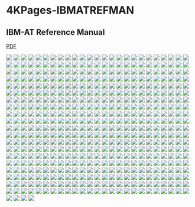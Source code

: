 # 4KPages-IBMATREFMAN
## IBM-AT Reference Manual

[PDF](https://1drv.ms/b/c/ff234b6fa870c030/ERNDXBhb6EBDhbaj_U0k8CoBusxSzH7-hWGKWOqQRf9jFw)

![](https://github.com/KilianKegel/4KPages-IBMATREFMAN/blob/main/images/IBMATREFMAN_000.jpg) 
![](https://github.com/KilianKegel/4KPages-IBMATREFMAN/blob/main/images/IBMATREFMAN_001.jpg) 
![](https://github.com/KilianKegel/4KPages-IBMATREFMAN/blob/main/images/IBMATREFMAN_002.jpg) 
![](https://github.com/KilianKegel/4KPages-IBMATREFMAN/blob/main/images/IBMATREFMAN_003.jpg) 
![](https://github.com/KilianKegel/4KPages-IBMATREFMAN/blob/main/images/IBMATREFMAN_004.jpg) 
![](https://github.com/KilianKegel/4KPages-IBMATREFMAN/blob/main/images/IBMATREFMAN_005.jpg) 
![](https://github.com/KilianKegel/4KPages-IBMATREFMAN/blob/main/images/IBMATREFMAN_006.jpg) 
![](https://github.com/KilianKegel/4KPages-IBMATREFMAN/blob/main/images/IBMATREFMAN_007.jpg) 
![](https://github.com/KilianKegel/4KPages-IBMATREFMAN/blob/main/images/IBMATREFMAN_008.jpg) 
![](https://github.com/KilianKegel/4KPages-IBMATREFMAN/blob/main/images/IBMATREFMAN_009.jpg) 
![](https://github.com/KilianKegel/4KPages-IBMATREFMAN/blob/main/images/IBMATREFMAN_010.jpg) 
![](https://github.com/KilianKegel/4KPages-IBMATREFMAN/blob/main/images/IBMATREFMAN_011.jpg) 
![](https://github.com/KilianKegel/4KPages-IBMATREFMAN/blob/main/images/IBMATREFMAN_012.jpg) 
![](https://github.com/KilianKegel/4KPages-IBMATREFMAN/blob/main/images/IBMATREFMAN_013.jpg) 
![](https://github.com/KilianKegel/4KPages-IBMATREFMAN/blob/main/images/IBMATREFMAN_014.jpg) 
![](https://github.com/KilianKegel/4KPages-IBMATREFMAN/blob/main/images/IBMATREFMAN_015.jpg) 
![](https://github.com/KilianKegel/4KPages-IBMATREFMAN/blob/main/images/IBMATREFMAN_016.jpg) 
![](https://github.com/KilianKegel/4KPages-IBMATREFMAN/blob/main/images/IBMATREFMAN_017.jpg) 
![](https://github.com/KilianKegel/4KPages-IBMATREFMAN/blob/main/images/IBMATREFMAN_018.jpg) 
![](https://github.com/KilianKegel/4KPages-IBMATREFMAN/blob/main/images/IBMATREFMAN_019.jpg) 
![](https://github.com/KilianKegel/4KPages-IBMATREFMAN/blob/main/images/IBMATREFMAN_020.jpg) 
![](https://github.com/KilianKegel/4KPages-IBMATREFMAN/blob/main/images/IBMATREFMAN_021.jpg) 
![](https://github.com/KilianKegel/4KPages-IBMATREFMAN/blob/main/images/IBMATREFMAN_022.jpg) 
![](https://github.com/KilianKegel/4KPages-IBMATREFMAN/blob/main/images/IBMATREFMAN_023.jpg) 
![](https://github.com/KilianKegel/4KPages-IBMATREFMAN/blob/main/images/IBMATREFMAN_024.jpg) 
![](https://github.com/KilianKegel/4KPages-IBMATREFMAN/blob/main/images/IBMATREFMAN_025.jpg) 
![](https://github.com/KilianKegel/4KPages-IBMATREFMAN/blob/main/images/IBMATREFMAN_026.jpg) 
![](https://github.com/KilianKegel/4KPages-IBMATREFMAN/blob/main/images/IBMATREFMAN_027.jpg) 
![](https://github.com/KilianKegel/4KPages-IBMATREFMAN/blob/main/images/IBMATREFMAN_028.jpg) 
![](https://github.com/KilianKegel/4KPages-IBMATREFMAN/blob/main/images/IBMATREFMAN_029.jpg) 
![](https://github.com/KilianKegel/4KPages-IBMATREFMAN/blob/main/images/IBMATREFMAN_030.jpg) 
![](https://github.com/KilianKegel/4KPages-IBMATREFMAN/blob/main/images/IBMATREFMAN_031.jpg) 
![](https://github.com/KilianKegel/4KPages-IBMATREFMAN/blob/main/images/IBMATREFMAN_032.jpg) 
![](https://github.com/KilianKegel/4KPages-IBMATREFMAN/blob/main/images/IBMATREFMAN_033.jpg) 
![](https://github.com/KilianKegel/4KPages-IBMATREFMAN/blob/main/images/IBMATREFMAN_034.jpg) 
![](https://github.com/KilianKegel/4KPages-IBMATREFMAN/blob/main/images/IBMATREFMAN_035.jpg) 
![](https://github.com/KilianKegel/4KPages-IBMATREFMAN/blob/main/images/IBMATREFMAN_036.jpg) 
![](https://github.com/KilianKegel/4KPages-IBMATREFMAN/blob/main/images/IBMATREFMAN_037.jpg) 
![](https://github.com/KilianKegel/4KPages-IBMATREFMAN/blob/main/images/IBMATREFMAN_038.jpg) 
![](https://github.com/KilianKegel/4KPages-IBMATREFMAN/blob/main/images/IBMATREFMAN_039.jpg) 
![](https://github.com/KilianKegel/4KPages-IBMATREFMAN/blob/main/images/IBMATREFMAN_040.jpg) 
![](https://github.com/KilianKegel/4KPages-IBMATREFMAN/blob/main/images/IBMATREFMAN_041.jpg) 
![](https://github.com/KilianKegel/4KPages-IBMATREFMAN/blob/main/images/IBMATREFMAN_042.jpg) 
![](https://github.com/KilianKegel/4KPages-IBMATREFMAN/blob/main/images/IBMATREFMAN_043.jpg) 
![](https://github.com/KilianKegel/4KPages-IBMATREFMAN/blob/main/images/IBMATREFMAN_044.jpg) 
![](https://github.com/KilianKegel/4KPages-IBMATREFMAN/blob/main/images/IBMATREFMAN_045.jpg) 
![](https://github.com/KilianKegel/4KPages-IBMATREFMAN/blob/main/images/IBMATREFMAN_046.jpg) 
![](https://github.com/KilianKegel/4KPages-IBMATREFMAN/blob/main/images/IBMATREFMAN_047.jpg) 
![](https://github.com/KilianKegel/4KPages-IBMATREFMAN/blob/main/images/IBMATREFMAN_048.jpg) 
![](https://github.com/KilianKegel/4KPages-IBMATREFMAN/blob/main/images/IBMATREFMAN_049.jpg) 
![](https://github.com/KilianKegel/4KPages-IBMATREFMAN/blob/main/images/IBMATREFMAN_050.jpg) 
![](https://github.com/KilianKegel/4KPages-IBMATREFMAN/blob/main/images/IBMATREFMAN_051.jpg) 
![](https://github.com/KilianKegel/4KPages-IBMATREFMAN/blob/main/images/IBMATREFMAN_052.jpg) 
![](https://github.com/KilianKegel/4KPages-IBMATREFMAN/blob/main/images/IBMATREFMAN_053.jpg) 
![](https://github.com/KilianKegel/4KPages-IBMATREFMAN/blob/main/images/IBMATREFMAN_054.jpg) 
![](https://github.com/KilianKegel/4KPages-IBMATREFMAN/blob/main/images/IBMATREFMAN_055.jpg) 
![](https://github.com/KilianKegel/4KPages-IBMATREFMAN/blob/main/images/IBMATREFMAN_056.jpg) 
![](https://github.com/KilianKegel/4KPages-IBMATREFMAN/blob/main/images/IBMATREFMAN_057.jpg) 
![](https://github.com/KilianKegel/4KPages-IBMATREFMAN/blob/main/images/IBMATREFMAN_058.jpg) 
![](https://github.com/KilianKegel/4KPages-IBMATREFMAN/blob/main/images/IBMATREFMAN_059.jpg) 
![](https://github.com/KilianKegel/4KPages-IBMATREFMAN/blob/main/images/IBMATREFMAN_060.jpg) 
![](https://github.com/KilianKegel/4KPages-IBMATREFMAN/blob/main/images/IBMATREFMAN_061.jpg) 
![](https://github.com/KilianKegel/4KPages-IBMATREFMAN/blob/main/images/IBMATREFMAN_062.jpg) 
![](https://github.com/KilianKegel/4KPages-IBMATREFMAN/blob/main/images/IBMATREFMAN_063.jpg) 
![](https://github.com/KilianKegel/4KPages-IBMATREFMAN/blob/main/images/IBMATREFMAN_064.jpg) 
![](https://github.com/KilianKegel/4KPages-IBMATREFMAN/blob/main/images/IBMATREFMAN_065.jpg) 
![](https://github.com/KilianKegel/4KPages-IBMATREFMAN/blob/main/images/IBMATREFMAN_066.jpg) 
![](https://github.com/KilianKegel/4KPages-IBMATREFMAN/blob/main/images/IBMATREFMAN_067.jpg) 
![](https://github.com/KilianKegel/4KPages-IBMATREFMAN/blob/main/images/IBMATREFMAN_068.jpg) 
![](https://github.com/KilianKegel/4KPages-IBMATREFMAN/blob/main/images/IBMATREFMAN_069.jpg) 
![](https://github.com/KilianKegel/4KPages-IBMATREFMAN/blob/main/images/IBMATREFMAN_070.jpg) 
![](https://github.com/KilianKegel/4KPages-IBMATREFMAN/blob/main/images/IBMATREFMAN_071.jpg) 
![](https://github.com/KilianKegel/4KPages-IBMATREFMAN/blob/main/images/IBMATREFMAN_072.jpg) 
![](https://github.com/KilianKegel/4KPages-IBMATREFMAN/blob/main/images/IBMATREFMAN_073.jpg) 
![](https://github.com/KilianKegel/4KPages-IBMATREFMAN/blob/main/images/IBMATREFMAN_074.jpg) 
![](https://github.com/KilianKegel/4KPages-IBMATREFMAN/blob/main/images/IBMATREFMAN_075.jpg) 
![](https://github.com/KilianKegel/4KPages-IBMATREFMAN/blob/main/images/IBMATREFMAN_076.jpg) 
![](https://github.com/KilianKegel/4KPages-IBMATREFMAN/blob/main/images/IBMATREFMAN_077.jpg) 
![](https://github.com/KilianKegel/4KPages-IBMATREFMAN/blob/main/images/IBMATREFMAN_078.jpg) 
![](https://github.com/KilianKegel/4KPages-IBMATREFMAN/blob/main/images/IBMATREFMAN_079.jpg) 
![](https://github.com/KilianKegel/4KPages-IBMATREFMAN/blob/main/images/IBMATREFMAN_080.jpg) 
![](https://github.com/KilianKegel/4KPages-IBMATREFMAN/blob/main/images/IBMATREFMAN_081.jpg) 
![](https://github.com/KilianKegel/4KPages-IBMATREFMAN/blob/main/images/IBMATREFMAN_082.jpg) 
![](https://github.com/KilianKegel/4KPages-IBMATREFMAN/blob/main/images/IBMATREFMAN_083.jpg) 
![](https://github.com/KilianKegel/4KPages-IBMATREFMAN/blob/main/images/IBMATREFMAN_084.jpg) 
![](https://github.com/KilianKegel/4KPages-IBMATREFMAN/blob/main/images/IBMATREFMAN_085.jpg) 
![](https://github.com/KilianKegel/4KPages-IBMATREFMAN/blob/main/images/IBMATREFMAN_086.jpg) 
![](https://github.com/KilianKegel/4KPages-IBMATREFMAN/blob/main/images/IBMATREFMAN_087.jpg) 
![](https://github.com/KilianKegel/4KPages-IBMATREFMAN/blob/main/images/IBMATREFMAN_088.jpg) 
![](https://github.com/KilianKegel/4KPages-IBMATREFMAN/blob/main/images/IBMATREFMAN_089.jpg) 
![](https://github.com/KilianKegel/4KPages-IBMATREFMAN/blob/main/images/IBMATREFMAN_090.jpg) 
![](https://github.com/KilianKegel/4KPages-IBMATREFMAN/blob/main/images/IBMATREFMAN_091.jpg) 
![](https://github.com/KilianKegel/4KPages-IBMATREFMAN/blob/main/images/IBMATREFMAN_092.jpg) 
![](https://github.com/KilianKegel/4KPages-IBMATREFMAN/blob/main/images/IBMATREFMAN_093.jpg) 
![](https://github.com/KilianKegel/4KPages-IBMATREFMAN/blob/main/images/IBMATREFMAN_094.jpg) 
![](https://github.com/KilianKegel/4KPages-IBMATREFMAN/blob/main/images/IBMATREFMAN_095.jpg) 
![](https://github.com/KilianKegel/4KPages-IBMATREFMAN/blob/main/images/IBMATREFMAN_096.jpg) 
![](https://github.com/KilianKegel/4KPages-IBMATREFMAN/blob/main/images/IBMATREFMAN_097.jpg) 
![](https://github.com/KilianKegel/4KPages-IBMATREFMAN/blob/main/images/IBMATREFMAN_098.jpg) 
![](https://github.com/KilianKegel/4KPages-IBMATREFMAN/blob/main/images/IBMATREFMAN_099.jpg) 
![](https://github.com/KilianKegel/4KPages-IBMATREFMAN/blob/main/images/IBMATREFMAN_100.jpg) 
![](https://github.com/KilianKegel/4KPages-IBMATREFMAN/blob/main/images/IBMATREFMAN_101.jpg) 
![](https://github.com/KilianKegel/4KPages-IBMATREFMAN/blob/main/images/IBMATREFMAN_102.jpg) 
![](https://github.com/KilianKegel/4KPages-IBMATREFMAN/blob/main/images/IBMATREFMAN_103.jpg) 
![](https://github.com/KilianKegel/4KPages-IBMATREFMAN/blob/main/images/IBMATREFMAN_104.jpg) 
![](https://github.com/KilianKegel/4KPages-IBMATREFMAN/blob/main/images/IBMATREFMAN_105.jpg) 
![](https://github.com/KilianKegel/4KPages-IBMATREFMAN/blob/main/images/IBMATREFMAN_106.jpg) 
![](https://github.com/KilianKegel/4KPages-IBMATREFMAN/blob/main/images/IBMATREFMAN_107.jpg) 
![](https://github.com/KilianKegel/4KPages-IBMATREFMAN/blob/main/images/IBMATREFMAN_108.jpg) 
![](https://github.com/KilianKegel/4KPages-IBMATREFMAN/blob/main/images/IBMATREFMAN_109.jpg) 
![](https://github.com/KilianKegel/4KPages-IBMATREFMAN/blob/main/images/IBMATREFMAN_110.jpg) 
![](https://github.com/KilianKegel/4KPages-IBMATREFMAN/blob/main/images/IBMATREFMAN_111.jpg) 
![](https://github.com/KilianKegel/4KPages-IBMATREFMAN/blob/main/images/IBMATREFMAN_112.jpg) 
![](https://github.com/KilianKegel/4KPages-IBMATREFMAN/blob/main/images/IBMATREFMAN_113.jpg) 
![](https://github.com/KilianKegel/4KPages-IBMATREFMAN/blob/main/images/IBMATREFMAN_114.jpg) 
![](https://github.com/KilianKegel/4KPages-IBMATREFMAN/blob/main/images/IBMATREFMAN_115.jpg) 
![](https://github.com/KilianKegel/4KPages-IBMATREFMAN/blob/main/images/IBMATREFMAN_116.jpg) 
![](https://github.com/KilianKegel/4KPages-IBMATREFMAN/blob/main/images/IBMATREFMAN_117.jpg) 
![](https://github.com/KilianKegel/4KPages-IBMATREFMAN/blob/main/images/IBMATREFMAN_118.jpg) 
![](https://github.com/KilianKegel/4KPages-IBMATREFMAN/blob/main/images/IBMATREFMAN_119.jpg) 
![](https://github.com/KilianKegel/4KPages-IBMATREFMAN/blob/main/images/IBMATREFMAN_120.jpg) 
![](https://github.com/KilianKegel/4KPages-IBMATREFMAN/blob/main/images/IBMATREFMAN_121.jpg) 
![](https://github.com/KilianKegel/4KPages-IBMATREFMAN/blob/main/images/IBMATREFMAN_122.jpg) 
![](https://github.com/KilianKegel/4KPages-IBMATREFMAN/blob/main/images/IBMATREFMAN_123.jpg) 
![](https://github.com/KilianKegel/4KPages-IBMATREFMAN/blob/main/images/IBMATREFMAN_124.jpg) 
![](https://github.com/KilianKegel/4KPages-IBMATREFMAN/blob/main/images/IBMATREFMAN_125.jpg) 
![](https://github.com/KilianKegel/4KPages-IBMATREFMAN/blob/main/images/IBMATREFMAN_126.jpg) 
![](https://github.com/KilianKegel/4KPages-IBMATREFMAN/blob/main/images/IBMATREFMAN_127.jpg) 
![](https://github.com/KilianKegel/4KPages-IBMATREFMAN/blob/main/images/IBMATREFMAN_128.jpg) 
![](https://github.com/KilianKegel/4KPages-IBMATREFMAN/blob/main/images/IBMATREFMAN_129.jpg) 
![](https://github.com/KilianKegel/4KPages-IBMATREFMAN/blob/main/images/IBMATREFMAN_130.jpg) 
![](https://github.com/KilianKegel/4KPages-IBMATREFMAN/blob/main/images/IBMATREFMAN_131.jpg) 
![](https://github.com/KilianKegel/4KPages-IBMATREFMAN/blob/main/images/IBMATREFMAN_132.jpg) 
![](https://github.com/KilianKegel/4KPages-IBMATREFMAN/blob/main/images/IBMATREFMAN_133.jpg) 
![](https://github.com/KilianKegel/4KPages-IBMATREFMAN/blob/main/images/IBMATREFMAN_134.jpg) 
![](https://github.com/KilianKegel/4KPages-IBMATREFMAN/blob/main/images/IBMATREFMAN_135.jpg) 
![](https://github.com/KilianKegel/4KPages-IBMATREFMAN/blob/main/images/IBMATREFMAN_136.jpg) 
![](https://github.com/KilianKegel/4KPages-IBMATREFMAN/blob/main/images/IBMATREFMAN_137.jpg) 
![](https://github.com/KilianKegel/4KPages-IBMATREFMAN/blob/main/images/IBMATREFMAN_138.jpg) 
![](https://github.com/KilianKegel/4KPages-IBMATREFMAN/blob/main/images/IBMATREFMAN_139.jpg) 
![](https://github.com/KilianKegel/4KPages-IBMATREFMAN/blob/main/images/IBMATREFMAN_140.jpg) 
![](https://github.com/KilianKegel/4KPages-IBMATREFMAN/blob/main/images/IBMATREFMAN_141.jpg) 
![](https://github.com/KilianKegel/4KPages-IBMATREFMAN/blob/main/images/IBMATREFMAN_142.jpg) 
![](https://github.com/KilianKegel/4KPages-IBMATREFMAN/blob/main/images/IBMATREFMAN_143.jpg) 
![](https://github.com/KilianKegel/4KPages-IBMATREFMAN/blob/main/images/IBMATREFMAN_144.jpg) 
![](https://github.com/KilianKegel/4KPages-IBMATREFMAN/blob/main/images/IBMATREFMAN_145.jpg) 
![](https://github.com/KilianKegel/4KPages-IBMATREFMAN/blob/main/images/IBMATREFMAN_146.jpg) 
![](https://github.com/KilianKegel/4KPages-IBMATREFMAN/blob/main/images/IBMATREFMAN_147.jpg) 
![](https://github.com/KilianKegel/4KPages-IBMATREFMAN/blob/main/images/IBMATREFMAN_148.jpg) 
![](https://github.com/KilianKegel/4KPages-IBMATREFMAN/blob/main/images/IBMATREFMAN_149.jpg) 
![](https://github.com/KilianKegel/4KPages-IBMATREFMAN/blob/main/images/IBMATREFMAN_150.jpg) 
![](https://github.com/KilianKegel/4KPages-IBMATREFMAN/blob/main/images/IBMATREFMAN_151.jpg) 
![](https://github.com/KilianKegel/4KPages-IBMATREFMAN/blob/main/images/IBMATREFMAN_152.jpg) 
![](https://github.com/KilianKegel/4KPages-IBMATREFMAN/blob/main/images/IBMATREFMAN_153.jpg) 
![](https://github.com/KilianKegel/4KPages-IBMATREFMAN/blob/main/images/IBMATREFMAN_154.jpg) 
![](https://github.com/KilianKegel/4KPages-IBMATREFMAN/blob/main/images/IBMATREFMAN_155.jpg) 
![](https://github.com/KilianKegel/4KPages-IBMATREFMAN/blob/main/images/IBMATREFMAN_156.jpg) 
![](https://github.com/KilianKegel/4KPages-IBMATREFMAN/blob/main/images/IBMATREFMAN_157.jpg) 
![](https://github.com/KilianKegel/4KPages-IBMATREFMAN/blob/main/images/IBMATREFMAN_158.jpg) 
![](https://github.com/KilianKegel/4KPages-IBMATREFMAN/blob/main/images/IBMATREFMAN_159.jpg) 
![](https://github.com/KilianKegel/4KPages-IBMATREFMAN/blob/main/images/IBMATREFMAN_160.jpg) 
![](https://github.com/KilianKegel/4KPages-IBMATREFMAN/blob/main/images/IBMATREFMAN_161.jpg) 
![](https://github.com/KilianKegel/4KPages-IBMATREFMAN/blob/main/images/IBMATREFMAN_162.jpg) 
![](https://github.com/KilianKegel/4KPages-IBMATREFMAN/blob/main/images/IBMATREFMAN_163.jpg) 
![](https://github.com/KilianKegel/4KPages-IBMATREFMAN/blob/main/images/IBMATREFMAN_164.jpg) 
![](https://github.com/KilianKegel/4KPages-IBMATREFMAN/blob/main/images/IBMATREFMAN_165.jpg) 
![](https://github.com/KilianKegel/4KPages-IBMATREFMAN/blob/main/images/IBMATREFMAN_166.jpg) 
![](https://github.com/KilianKegel/4KPages-IBMATREFMAN/blob/main/images/IBMATREFMAN_167.jpg) 
![](https://github.com/KilianKegel/4KPages-IBMATREFMAN/blob/main/images/IBMATREFMAN_168.jpg) 
![](https://github.com/KilianKegel/4KPages-IBMATREFMAN/blob/main/images/IBMATREFMAN_169.jpg) 
![](https://github.com/KilianKegel/4KPages-IBMATREFMAN/blob/main/images/IBMATREFMAN_170.jpg) 
![](https://github.com/KilianKegel/4KPages-IBMATREFMAN/blob/main/images/IBMATREFMAN_171.jpg) 
![](https://github.com/KilianKegel/4KPages-IBMATREFMAN/blob/main/images/IBMATREFMAN_172.jpg) 
![](https://github.com/KilianKegel/4KPages-IBMATREFMAN/blob/main/images/IBMATREFMAN_173.jpg) 
![](https://github.com/KilianKegel/4KPages-IBMATREFMAN/blob/main/images/IBMATREFMAN_174.jpg) 
![](https://github.com/KilianKegel/4KPages-IBMATREFMAN/blob/main/images/IBMATREFMAN_175.jpg) 
![](https://github.com/KilianKegel/4KPages-IBMATREFMAN/blob/main/images/IBMATREFMAN_176.jpg) 
![](https://github.com/KilianKegel/4KPages-IBMATREFMAN/blob/main/images/IBMATREFMAN_177.jpg) 
![](https://github.com/KilianKegel/4KPages-IBMATREFMAN/blob/main/images/IBMATREFMAN_178.jpg) 
![](https://github.com/KilianKegel/4KPages-IBMATREFMAN/blob/main/images/IBMATREFMAN_179.jpg) 
![](https://github.com/KilianKegel/4KPages-IBMATREFMAN/blob/main/images/IBMATREFMAN_180.jpg) 
![](https://github.com/KilianKegel/4KPages-IBMATREFMAN/blob/main/images/IBMATREFMAN_181.jpg) 
![](https://github.com/KilianKegel/4KPages-IBMATREFMAN/blob/main/images/IBMATREFMAN_182.jpg) 
![](https://github.com/KilianKegel/4KPages-IBMATREFMAN/blob/main/images/IBMATREFMAN_183.jpg) 
![](https://github.com/KilianKegel/4KPages-IBMATREFMAN/blob/main/images/IBMATREFMAN_184.jpg) 
![](https://github.com/KilianKegel/4KPages-IBMATREFMAN/blob/main/images/IBMATREFMAN_185.jpg) 
![](https://github.com/KilianKegel/4KPages-IBMATREFMAN/blob/main/images/IBMATREFMAN_186.jpg) 
![](https://github.com/KilianKegel/4KPages-IBMATREFMAN/blob/main/images/IBMATREFMAN_187.jpg) 
![](https://github.com/KilianKegel/4KPages-IBMATREFMAN/blob/main/images/IBMATREFMAN_188.jpg) 
![](https://github.com/KilianKegel/4KPages-IBMATREFMAN/blob/main/images/IBMATREFMAN_189.jpg) 
![](https://github.com/KilianKegel/4KPages-IBMATREFMAN/blob/main/images/IBMATREFMAN_190.jpg) 
![](https://github.com/KilianKegel/4KPages-IBMATREFMAN/blob/main/images/IBMATREFMAN_191.jpg) 
![](https://github.com/KilianKegel/4KPages-IBMATREFMAN/blob/main/images/IBMATREFMAN_192.jpg) 
![](https://github.com/KilianKegel/4KPages-IBMATREFMAN/blob/main/images/IBMATREFMAN_193.jpg) 
![](https://github.com/KilianKegel/4KPages-IBMATREFMAN/blob/main/images/IBMATREFMAN_194.jpg) 
![](https://github.com/KilianKegel/4KPages-IBMATREFMAN/blob/main/images/IBMATREFMAN_195.jpg) 
![](https://github.com/KilianKegel/4KPages-IBMATREFMAN/blob/main/images/IBMATREFMAN_196.jpg) 
![](https://github.com/KilianKegel/4KPages-IBMATREFMAN/blob/main/images/IBMATREFMAN_197.jpg) 
![](https://github.com/KilianKegel/4KPages-IBMATREFMAN/blob/main/images/IBMATREFMAN_198.jpg) 
![](https://github.com/KilianKegel/4KPages-IBMATREFMAN/blob/main/images/IBMATREFMAN_199.jpg) 
![](https://github.com/KilianKegel/4KPages-IBMATREFMAN/blob/main/images/IBMATREFMAN_200.jpg) 
![](https://github.com/KilianKegel/4KPages-IBMATREFMAN/blob/main/images/IBMATREFMAN_201.jpg) 
![](https://github.com/KilianKegel/4KPages-IBMATREFMAN/blob/main/images/IBMATREFMAN_202.jpg) 
![](https://github.com/KilianKegel/4KPages-IBMATREFMAN/blob/main/images/IBMATREFMAN_203.jpg) 
![](https://github.com/KilianKegel/4KPages-IBMATREFMAN/blob/main/images/IBMATREFMAN_204.jpg) 
![](https://github.com/KilianKegel/4KPages-IBMATREFMAN/blob/main/images/IBMATREFMAN_205.jpg) 
![](https://github.com/KilianKegel/4KPages-IBMATREFMAN/blob/main/images/IBMATREFMAN_206.jpg) 
![](https://github.com/KilianKegel/4KPages-IBMATREFMAN/blob/main/images/IBMATREFMAN_207.jpg) 
![](https://github.com/KilianKegel/4KPages-IBMATREFMAN/blob/main/images/IBMATREFMAN_208.jpg) 
![](https://github.com/KilianKegel/4KPages-IBMATREFMAN/blob/main/images/IBMATREFMAN_209.jpg) 
![](https://github.com/KilianKegel/4KPages-IBMATREFMAN/blob/main/images/IBMATREFMAN_210.jpg) 
![](https://github.com/KilianKegel/4KPages-IBMATREFMAN/blob/main/images/IBMATREFMAN_211.jpg) 
![](https://github.com/KilianKegel/4KPages-IBMATREFMAN/blob/main/images/IBMATREFMAN_212.jpg) 
![](https://github.com/KilianKegel/4KPages-IBMATREFMAN/blob/main/images/IBMATREFMAN_213.jpg) 
![](https://github.com/KilianKegel/4KPages-IBMATREFMAN/blob/main/images/IBMATREFMAN_214.jpg) 
![](https://github.com/KilianKegel/4KPages-IBMATREFMAN/blob/main/images/IBMATREFMAN_215.jpg) 
![](https://github.com/KilianKegel/4KPages-IBMATREFMAN/blob/main/images/IBMATREFMAN_216.jpg) 
![](https://github.com/KilianKegel/4KPages-IBMATREFMAN/blob/main/images/IBMATREFMAN_217.jpg) 
![](https://github.com/KilianKegel/4KPages-IBMATREFMAN/blob/main/images/IBMATREFMAN_218.jpg) 
![](https://github.com/KilianKegel/4KPages-IBMATREFMAN/blob/main/images/IBMATREFMAN_219.jpg) 
![](https://github.com/KilianKegel/4KPages-IBMATREFMAN/blob/main/images/IBMATREFMAN_220.jpg) 
![](https://github.com/KilianKegel/4KPages-IBMATREFMAN/blob/main/images/IBMATREFMAN_221.jpg) 
![](https://github.com/KilianKegel/4KPages-IBMATREFMAN/blob/main/images/IBMATREFMAN_222.jpg) 
![](https://github.com/KilianKegel/4KPages-IBMATREFMAN/blob/main/images/IBMATREFMAN_223.jpg) 
![](https://github.com/KilianKegel/4KPages-IBMATREFMAN/blob/main/images/IBMATREFMAN_224.jpg) 
![](https://github.com/KilianKegel/4KPages-IBMATREFMAN/blob/main/images/IBMATREFMAN_225.jpg) 
![](https://github.com/KilianKegel/4KPages-IBMATREFMAN/blob/main/images/IBMATREFMAN_226.jpg) 
![](https://github.com/KilianKegel/4KPages-IBMATREFMAN/blob/main/images/IBMATREFMAN_227.jpg) 
![](https://github.com/KilianKegel/4KPages-IBMATREFMAN/blob/main/images/IBMATREFMAN_228.jpg) 
![](https://github.com/KilianKegel/4KPages-IBMATREFMAN/blob/main/images/IBMATREFMAN_229.jpg) 
![](https://github.com/KilianKegel/4KPages-IBMATREFMAN/blob/main/images/IBMATREFMAN_230.jpg) 
![](https://github.com/KilianKegel/4KPages-IBMATREFMAN/blob/main/images/IBMATREFMAN_231.jpg) 
![](https://github.com/KilianKegel/4KPages-IBMATREFMAN/blob/main/images/IBMATREFMAN_232.jpg) 
![](https://github.com/KilianKegel/4KPages-IBMATREFMAN/blob/main/images/IBMATREFMAN_233.jpg) 
![](https://github.com/KilianKegel/4KPages-IBMATREFMAN/blob/main/images/IBMATREFMAN_234.jpg) 
![](https://github.com/KilianKegel/4KPages-IBMATREFMAN/blob/main/images/IBMATREFMAN_235.jpg) 
![](https://github.com/KilianKegel/4KPages-IBMATREFMAN/blob/main/images/IBMATREFMAN_236.jpg) 
![](https://github.com/KilianKegel/4KPages-IBMATREFMAN/blob/main/images/IBMATREFMAN_237.jpg) 
![](https://github.com/KilianKegel/4KPages-IBMATREFMAN/blob/main/images/IBMATREFMAN_238.jpg) 
![](https://github.com/KilianKegel/4KPages-IBMATREFMAN/blob/main/images/IBMATREFMAN_239.jpg) 
![](https://github.com/KilianKegel/4KPages-IBMATREFMAN/blob/main/images/IBMATREFMAN_240.jpg) 
![](https://github.com/KilianKegel/4KPages-IBMATREFMAN/blob/main/images/IBMATREFMAN_241.jpg) 
![](https://github.com/KilianKegel/4KPages-IBMATREFMAN/blob/main/images/IBMATREFMAN_242.jpg) 
![](https://github.com/KilianKegel/4KPages-IBMATREFMAN/blob/main/images/IBMATREFMAN_243.jpg) 
![](https://github.com/KilianKegel/4KPages-IBMATREFMAN/blob/main/images/IBMATREFMAN_244.jpg) 
![](https://github.com/KilianKegel/4KPages-IBMATREFMAN/blob/main/images/IBMATREFMAN_245.jpg) 
![](https://github.com/KilianKegel/4KPages-IBMATREFMAN/blob/main/images/IBMATREFMAN_246.jpg) 
![](https://github.com/KilianKegel/4KPages-IBMATREFMAN/blob/main/images/IBMATREFMAN_247.jpg) 
![](https://github.com/KilianKegel/4KPages-IBMATREFMAN/blob/main/images/IBMATREFMAN_248.jpg) 
![](https://github.com/KilianKegel/4KPages-IBMATREFMAN/blob/main/images/IBMATREFMAN_249.jpg) 
![](https://github.com/KilianKegel/4KPages-IBMATREFMAN/blob/main/images/IBMATREFMAN_250.jpg) 
![](https://github.com/KilianKegel/4KPages-IBMATREFMAN/blob/main/images/IBMATREFMAN_251.jpg) 
![](https://github.com/KilianKegel/4KPages-IBMATREFMAN/blob/main/images/IBMATREFMAN_252.jpg) 
![](https://github.com/KilianKegel/4KPages-IBMATREFMAN/blob/main/images/IBMATREFMAN_253.jpg) 
![](https://github.com/KilianKegel/4KPages-IBMATREFMAN/blob/main/images/IBMATREFMAN_254.jpg) 
![](https://github.com/KilianKegel/4KPages-IBMATREFMAN/blob/main/images/IBMATREFMAN_255.jpg) 
![](https://github.com/KilianKegel/4KPages-IBMATREFMAN/blob/main/images/IBMATREFMAN_256.jpg) 
![](https://github.com/KilianKegel/4KPages-IBMATREFMAN/blob/main/images/IBMATREFMAN_257.jpg) 
![](https://github.com/KilianKegel/4KPages-IBMATREFMAN/blob/main/images/IBMATREFMAN_258.jpg) 
![](https://github.com/KilianKegel/4KPages-IBMATREFMAN/blob/main/images/IBMATREFMAN_259.jpg) 
![](https://github.com/KilianKegel/4KPages-IBMATREFMAN/blob/main/images/IBMATREFMAN_260.jpg) 
![](https://github.com/KilianKegel/4KPages-IBMATREFMAN/blob/main/images/IBMATREFMAN_261.jpg) 
![](https://github.com/KilianKegel/4KPages-IBMATREFMAN/blob/main/images/IBMATREFMAN_262.jpg) 
![](https://github.com/KilianKegel/4KPages-IBMATREFMAN/blob/main/images/IBMATREFMAN_263.jpg) 
![](https://github.com/KilianKegel/4KPages-IBMATREFMAN/blob/main/images/IBMATREFMAN_264.jpg) 
![](https://github.com/KilianKegel/4KPages-IBMATREFMAN/blob/main/images/IBMATREFMAN_265.jpg) 
![](https://github.com/KilianKegel/4KPages-IBMATREFMAN/blob/main/images/IBMATREFMAN_266.jpg) 
![](https://github.com/KilianKegel/4KPages-IBMATREFMAN/blob/main/images/IBMATREFMAN_267.jpg) 
![](https://github.com/KilianKegel/4KPages-IBMATREFMAN/blob/main/images/IBMATREFMAN_268.jpg) 
![](https://github.com/KilianKegel/4KPages-IBMATREFMAN/blob/main/images/IBMATREFMAN_269.jpg) 
![](https://github.com/KilianKegel/4KPages-IBMATREFMAN/blob/main/images/IBMATREFMAN_270.jpg) 
![](https://github.com/KilianKegel/4KPages-IBMATREFMAN/blob/main/images/IBMATREFMAN_271.jpg) 
![](https://github.com/KilianKegel/4KPages-IBMATREFMAN/blob/main/images/IBMATREFMAN_272.jpg) 
![](https://github.com/KilianKegel/4KPages-IBMATREFMAN/blob/main/images/IBMATREFMAN_273.jpg) 
![](https://github.com/KilianKegel/4KPages-IBMATREFMAN/blob/main/images/IBMATREFMAN_274.jpg) 
![](https://github.com/KilianKegel/4KPages-IBMATREFMAN/blob/main/images/IBMATREFMAN_275.jpg) 
![](https://github.com/KilianKegel/4KPages-IBMATREFMAN/blob/main/images/IBMATREFMAN_276.jpg) 
![](https://github.com/KilianKegel/4KPages-IBMATREFMAN/blob/main/images/IBMATREFMAN_277.jpg) 
![](https://github.com/KilianKegel/4KPages-IBMATREFMAN/blob/main/images/IBMATREFMAN_278.jpg) 
![](https://github.com/KilianKegel/4KPages-IBMATREFMAN/blob/main/images/IBMATREFMAN_279.jpg) 
![](https://github.com/KilianKegel/4KPages-IBMATREFMAN/blob/main/images/IBMATREFMAN_280.jpg) 
![](https://github.com/KilianKegel/4KPages-IBMATREFMAN/blob/main/images/IBMATREFMAN_281.jpg) 
![](https://github.com/KilianKegel/4KPages-IBMATREFMAN/blob/main/images/IBMATREFMAN_282.jpg) 
![](https://github.com/KilianKegel/4KPages-IBMATREFMAN/blob/main/images/IBMATREFMAN_283.jpg) 
![](https://github.com/KilianKegel/4KPages-IBMATREFMAN/blob/main/images/IBMATREFMAN_284.jpg) 
![](https://github.com/KilianKegel/4KPages-IBMATREFMAN/blob/main/images/IBMATREFMAN_285.jpg) 
![](https://github.com/KilianKegel/4KPages-IBMATREFMAN/blob/main/images/IBMATREFMAN_286.jpg) 
![](https://github.com/KilianKegel/4KPages-IBMATREFMAN/blob/main/images/IBMATREFMAN_287.jpg) 
![](https://github.com/KilianKegel/4KPages-IBMATREFMAN/blob/main/images/IBMATREFMAN_288.jpg) 
![](https://github.com/KilianKegel/4KPages-IBMATREFMAN/blob/main/images/IBMATREFMAN_289.jpg) 
![](https://github.com/KilianKegel/4KPages-IBMATREFMAN/blob/main/images/IBMATREFMAN_290.jpg) 
![](https://github.com/KilianKegel/4KPages-IBMATREFMAN/blob/main/images/IBMATREFMAN_291.jpg) 
![](https://github.com/KilianKegel/4KPages-IBMATREFMAN/blob/main/images/IBMATREFMAN_292.jpg) 
![](https://github.com/KilianKegel/4KPages-IBMATREFMAN/blob/main/images/IBMATREFMAN_293.jpg) 
![](https://github.com/KilianKegel/4KPages-IBMATREFMAN/blob/main/images/IBMATREFMAN_294.jpg) 
![](https://github.com/KilianKegel/4KPages-IBMATREFMAN/blob/main/images/IBMATREFMAN_295.jpg) 
![](https://github.com/KilianKegel/4KPages-IBMATREFMAN/blob/main/images/IBMATREFMAN_296.jpg) 
![](https://github.com/KilianKegel/4KPages-IBMATREFMAN/blob/main/images/IBMATREFMAN_297.jpg) 
![](https://github.com/KilianKegel/4KPages-IBMATREFMAN/blob/main/images/IBMATREFMAN_298.jpg) 
![](https://github.com/KilianKegel/4KPages-IBMATREFMAN/blob/main/images/IBMATREFMAN_299.jpg) 
![](https://github.com/KilianKegel/4KPages-IBMATREFMAN/blob/main/images/IBMATREFMAN_300.jpg) 
![](https://github.com/KilianKegel/4KPages-IBMATREFMAN/blob/main/images/IBMATREFMAN_301.jpg) 
![](https://github.com/KilianKegel/4KPages-IBMATREFMAN/blob/main/images/IBMATREFMAN_302.jpg) 
![](https://github.com/KilianKegel/4KPages-IBMATREFMAN/blob/main/images/IBMATREFMAN_303.jpg) 
![](https://github.com/KilianKegel/4KPages-IBMATREFMAN/blob/main/images/IBMATREFMAN_304.jpg) 
![](https://github.com/KilianKegel/4KPages-IBMATREFMAN/blob/main/images/IBMATREFMAN_305.jpg) 
![](https://github.com/KilianKegel/4KPages-IBMATREFMAN/blob/main/images/IBMATREFMAN_306.jpg) 
![](https://github.com/KilianKegel/4KPages-IBMATREFMAN/blob/main/images/IBMATREFMAN_307.jpg) 
![](https://github.com/KilianKegel/4KPages-IBMATREFMAN/blob/main/images/IBMATREFMAN_308.jpg) 
![](https://github.com/KilianKegel/4KPages-IBMATREFMAN/blob/main/images/IBMATREFMAN_309.jpg) 
![](https://github.com/KilianKegel/4KPages-IBMATREFMAN/blob/main/images/IBMATREFMAN_310.jpg) 
![](https://github.com/KilianKegel/4KPages-IBMATREFMAN/blob/main/images/IBMATREFMAN_311.jpg) 
![](https://github.com/KilianKegel/4KPages-IBMATREFMAN/blob/main/images/IBMATREFMAN_312.jpg) 
![](https://github.com/KilianKegel/4KPages-IBMATREFMAN/blob/main/images/IBMATREFMAN_313.jpg) 
![](https://github.com/KilianKegel/4KPages-IBMATREFMAN/blob/main/images/IBMATREFMAN_314.jpg) 
![](https://github.com/KilianKegel/4KPages-IBMATREFMAN/blob/main/images/IBMATREFMAN_315.jpg) 
![](https://github.com/KilianKegel/4KPages-IBMATREFMAN/blob/main/images/IBMATREFMAN_316.jpg) 
![](https://github.com/KilianKegel/4KPages-IBMATREFMAN/blob/main/images/IBMATREFMAN_317.jpg) 
![](https://github.com/KilianKegel/4KPages-IBMATREFMAN/blob/main/images/IBMATREFMAN_318.jpg) 
![](https://github.com/KilianKegel/4KPages-IBMATREFMAN/blob/main/images/IBMATREFMAN_319.jpg) 
![](https://github.com/KilianKegel/4KPages-IBMATREFMAN/blob/main/images/IBMATREFMAN_320.jpg) 
![](https://github.com/KilianKegel/4KPages-IBMATREFMAN/blob/main/images/IBMATREFMAN_321.jpg) 
![](https://github.com/KilianKegel/4KPages-IBMATREFMAN/blob/main/images/IBMATREFMAN_322.jpg) 
![](https://github.com/KilianKegel/4KPages-IBMATREFMAN/blob/main/images/IBMATREFMAN_323.jpg) 
![](https://github.com/KilianKegel/4KPages-IBMATREFMAN/blob/main/images/IBMATREFMAN_324.jpg) 
![](https://github.com/KilianKegel/4KPages-IBMATREFMAN/blob/main/images/IBMATREFMAN_325.jpg) 
![](https://github.com/KilianKegel/4KPages-IBMATREFMAN/blob/main/images/IBMATREFMAN_326.jpg) 
![](https://github.com/KilianKegel/4KPages-IBMATREFMAN/blob/main/images/IBMATREFMAN_327.jpg) 
![](https://github.com/KilianKegel/4KPages-IBMATREFMAN/blob/main/images/IBMATREFMAN_328.jpg) 
![](https://github.com/KilianKegel/4KPages-IBMATREFMAN/blob/main/images/IBMATREFMAN_329.jpg) 
![](https://github.com/KilianKegel/4KPages-IBMATREFMAN/blob/main/images/IBMATREFMAN_330.jpg) 
![](https://github.com/KilianKegel/4KPages-IBMATREFMAN/blob/main/images/IBMATREFMAN_331.jpg) 
![](https://github.com/KilianKegel/4KPages-IBMATREFMAN/blob/main/images/IBMATREFMAN_332.jpg) 
![](https://github.com/KilianKegel/4KPages-IBMATREFMAN/blob/main/images/IBMATREFMAN_333.jpg) 
![](https://github.com/KilianKegel/4KPages-IBMATREFMAN/blob/main/images/IBMATREFMAN_334.jpg) 
![](https://github.com/KilianKegel/4KPages-IBMATREFMAN/blob/main/images/IBMATREFMAN_335.jpg) 
![](https://github.com/KilianKegel/4KPages-IBMATREFMAN/blob/main/images/IBMATREFMAN_336.jpg) 
![](https://github.com/KilianKegel/4KPages-IBMATREFMAN/blob/main/images/IBMATREFMAN_337.jpg) 
![](https://github.com/KilianKegel/4KPages-IBMATREFMAN/blob/main/images/IBMATREFMAN_338.jpg) 
![](https://github.com/KilianKegel/4KPages-IBMATREFMAN/blob/main/images/IBMATREFMAN_339.jpg) 
![](https://github.com/KilianKegel/4KPages-IBMATREFMAN/blob/main/images/IBMATREFMAN_340.jpg) 
![](https://github.com/KilianKegel/4KPages-IBMATREFMAN/blob/main/images/IBMATREFMAN_341.jpg) 
![](https://github.com/KilianKegel/4KPages-IBMATREFMAN/blob/main/images/IBMATREFMAN_342.jpg) 
![](https://github.com/KilianKegel/4KPages-IBMATREFMAN/blob/main/images/IBMATREFMAN_343.jpg) 
![](https://github.com/KilianKegel/4KPages-IBMATREFMAN/blob/main/images/IBMATREFMAN_344.jpg) 
![](https://github.com/KilianKegel/4KPages-IBMATREFMAN/blob/main/images/IBMATREFMAN_345.jpg) 
![](https://github.com/KilianKegel/4KPages-IBMATREFMAN/blob/main/images/IBMATREFMAN_346.jpg) 
![](https://github.com/KilianKegel/4KPages-IBMATREFMAN/blob/main/images/IBMATREFMAN_347.jpg) 
![](https://github.com/KilianKegel/4KPages-IBMATREFMAN/blob/main/images/IBMATREFMAN_348.jpg) 
![](https://github.com/KilianKegel/4KPages-IBMATREFMAN/blob/main/images/IBMATREFMAN_349.jpg) 
![](https://github.com/KilianKegel/4KPages-IBMATREFMAN/blob/main/images/IBMATREFMAN_350.jpg) 
![](https://github.com/KilianKegel/4KPages-IBMATREFMAN/blob/main/images/IBMATREFMAN_351.jpg) 
![](https://github.com/KilianKegel/4KPages-IBMATREFMAN/blob/main/images/IBMATREFMAN_352.jpg) 
![](https://github.com/KilianKegel/4KPages-IBMATREFMAN/blob/main/images/IBMATREFMAN_353.jpg) 
![](https://github.com/KilianKegel/4KPages-IBMATREFMAN/blob/main/images/IBMATREFMAN_354.jpg) 
![](https://github.com/KilianKegel/4KPages-IBMATREFMAN/blob/main/images/IBMATREFMAN_355.jpg) 
![](https://github.com/KilianKegel/4KPages-IBMATREFMAN/blob/main/images/IBMATREFMAN_356.jpg) 
![](https://github.com/KilianKegel/4KPages-IBMATREFMAN/blob/main/images/IBMATREFMAN_357.jpg) 
![](https://github.com/KilianKegel/4KPages-IBMATREFMAN/blob/main/images/IBMATREFMAN_358.jpg) 
![](https://github.com/KilianKegel/4KPages-IBMATREFMAN/blob/main/images/IBMATREFMAN_359.jpg) 
![](https://github.com/KilianKegel/4KPages-IBMATREFMAN/blob/main/images/IBMATREFMAN_360.jpg) 
![](https://github.com/KilianKegel/4KPages-IBMATREFMAN/blob/main/images/IBMATREFMAN_361.jpg) 
![](https://github.com/KilianKegel/4KPages-IBMATREFMAN/blob/main/images/IBMATREFMAN_362.jpg) 
![](https://github.com/KilianKegel/4KPages-IBMATREFMAN/blob/main/images/IBMATREFMAN_363.jpg) 
![](https://github.com/KilianKegel/4KPages-IBMATREFMAN/blob/main/images/IBMATREFMAN_364.jpg) 
![](https://github.com/KilianKegel/4KPages-IBMATREFMAN/blob/main/images/IBMATREFMAN_365.jpg) 
![](https://github.com/KilianKegel/4KPages-IBMATREFMAN/blob/main/images/IBMATREFMAN_366.jpg) 
![](https://github.com/KilianKegel/4KPages-IBMATREFMAN/blob/main/images/IBMATREFMAN_367.jpg) 
![](https://github.com/KilianKegel/4KPages-IBMATREFMAN/blob/main/images/IBMATREFMAN_368.jpg) 
![](https://github.com/KilianKegel/4KPages-IBMATREFMAN/blob/main/images/IBMATREFMAN_369.jpg) 
![](https://github.com/KilianKegel/4KPages-IBMATREFMAN/blob/main/images/IBMATREFMAN_370.jpg) 
![](https://github.com/KilianKegel/4KPages-IBMATREFMAN/blob/main/images/IBMATREFMAN_371.jpg) 
![](https://github.com/KilianKegel/4KPages-IBMATREFMAN/blob/main/images/IBMATREFMAN_372.jpg) 
![](https://github.com/KilianKegel/4KPages-IBMATREFMAN/blob/main/images/IBMATREFMAN_373.jpg) 
![](https://github.com/KilianKegel/4KPages-IBMATREFMAN/blob/main/images/IBMATREFMAN_374.jpg) 
![](https://github.com/KilianKegel/4KPages-IBMATREFMAN/blob/main/images/IBMATREFMAN_375.jpg) 
![](https://github.com/KilianKegel/4KPages-IBMATREFMAN/blob/main/images/IBMATREFMAN_376.jpg) 
![](https://github.com/KilianKegel/4KPages-IBMATREFMAN/blob/main/images/IBMATREFMAN_377.jpg) 
![](https://github.com/KilianKegel/4KPages-IBMATREFMAN/blob/main/images/IBMATREFMAN_378.jpg) 
![](https://github.com/KilianKegel/4KPages-IBMATREFMAN/blob/main/images/IBMATREFMAN_379.jpg) 
![](https://github.com/KilianKegel/4KPages-IBMATREFMAN/blob/main/images/IBMATREFMAN_380.jpg) 
![](https://github.com/KilianKegel/4KPages-IBMATREFMAN/blob/main/images/IBMATREFMAN_381.jpg) 
![](https://github.com/KilianKegel/4KPages-IBMATREFMAN/blob/main/images/IBMATREFMAN_382.jpg) 
![](https://github.com/KilianKegel/4KPages-IBMATREFMAN/blob/main/images/IBMATREFMAN_383.jpg) 
![](https://github.com/KilianKegel/4KPages-IBMATREFMAN/blob/main/images/IBMATREFMAN_384.jpg) 
![](https://github.com/KilianKegel/4KPages-IBMATREFMAN/blob/main/images/IBMATREFMAN_385.jpg) 
![](https://github.com/KilianKegel/4KPages-IBMATREFMAN/blob/main/images/IBMATREFMAN_386.jpg) 
![](https://github.com/KilianKegel/4KPages-IBMATREFMAN/blob/main/images/IBMATREFMAN_387.jpg) 
![](https://github.com/KilianKegel/4KPages-IBMATREFMAN/blob/main/images/IBMATREFMAN_388.jpg) 
![](https://github.com/KilianKegel/4KPages-IBMATREFMAN/blob/main/images/IBMATREFMAN_389.jpg) 
![](https://github.com/KilianKegel/4KPages-IBMATREFMAN/blob/main/images/IBMATREFMAN_390.jpg) 
![](https://github.com/KilianKegel/4KPages-IBMATREFMAN/blob/main/images/IBMATREFMAN_391.jpg) 
![](https://github.com/KilianKegel/4KPages-IBMATREFMAN/blob/main/images/IBMATREFMAN_392.jpg) 
![](https://github.com/KilianKegel/4KPages-IBMATREFMAN/blob/main/images/IBMATREFMAN_393.jpg) 
![](https://github.com/KilianKegel/4KPages-IBMATREFMAN/blob/main/images/IBMATREFMAN_394.jpg) 
![](https://github.com/KilianKegel/4KPages-IBMATREFMAN/blob/main/images/IBMATREFMAN_395.jpg) 
![](https://github.com/KilianKegel/4KPages-IBMATREFMAN/blob/main/images/IBMATREFMAN_396.jpg) 
![](https://github.com/KilianKegel/4KPages-IBMATREFMAN/blob/main/images/IBMATREFMAN_397.jpg) 
![](https://github.com/KilianKegel/4KPages-IBMATREFMAN/blob/main/images/IBMATREFMAN_398.jpg) 
![](https://github.com/KilianKegel/4KPages-IBMATREFMAN/blob/main/images/IBMATREFMAN_399.jpg) 
![](https://github.com/KilianKegel/4KPages-IBMATREFMAN/blob/main/images/IBMATREFMAN_400.jpg) 
![](https://github.com/KilianKegel/4KPages-IBMATREFMAN/blob/main/images/IBMATREFMAN_401.jpg) 
![](https://github.com/KilianKegel/4KPages-IBMATREFMAN/blob/main/images/IBMATREFMAN_402.jpg) 
![](https://github.com/KilianKegel/4KPages-IBMATREFMAN/blob/main/images/IBMATREFMAN_403.jpg) 
![](https://github.com/KilianKegel/4KPages-IBMATREFMAN/blob/main/images/IBMATREFMAN_404.jpg) 
![](https://github.com/KilianKegel/4KPages-IBMATREFMAN/blob/main/images/IBMATREFMAN_405.jpg) 
![](https://github.com/KilianKegel/4KPages-IBMATREFMAN/blob/main/images/IBMATREFMAN_406.jpg) 
![](https://github.com/KilianKegel/4KPages-IBMATREFMAN/blob/main/images/IBMATREFMAN_407.jpg) 
![](https://github.com/KilianKegel/4KPages-IBMATREFMAN/blob/main/images/IBMATREFMAN_408.jpg) 
![](https://github.com/KilianKegel/4KPages-IBMATREFMAN/blob/main/images/IBMATREFMAN_409.jpg) 
![](https://github.com/KilianKegel/4KPages-IBMATREFMAN/blob/main/images/IBMATREFMAN_410.jpg) 
![](https://github.com/KilianKegel/4KPages-IBMATREFMAN/blob/main/images/IBMATREFMAN_411.jpg) 
![](https://github.com/KilianKegel/4KPages-IBMATREFMAN/blob/main/images/IBMATREFMAN_412.jpg) 
![](https://github.com/KilianKegel/4KPages-IBMATREFMAN/blob/main/images/IBMATREFMAN_413.jpg) 
![](https://github.com/KilianKegel/4KPages-IBMATREFMAN/blob/main/images/IBMATREFMAN_414.jpg) 
![](https://github.com/KilianKegel/4KPages-IBMATREFMAN/blob/main/images/IBMATREFMAN_415.jpg) 
![](https://github.com/KilianKegel/4KPages-IBMATREFMAN/blob/main/images/IBMATREFMAN_416.jpg) 
![](https://github.com/KilianKegel/4KPages-IBMATREFMAN/blob/main/images/IBMATREFMAN_417.jpg) 
![](https://github.com/KilianKegel/4KPages-IBMATREFMAN/blob/main/images/IBMATREFMAN_418.jpg) 
![](https://github.com/KilianKegel/4KPages-IBMATREFMAN/blob/main/images/IBMATREFMAN_419.jpg) 
![](https://github.com/KilianKegel/4KPages-IBMATREFMAN/blob/main/images/IBMATREFMAN_420.jpg) 
![](https://github.com/KilianKegel/4KPages-IBMATREFMAN/blob/main/images/IBMATREFMAN_421.jpg) 
![](https://github.com/KilianKegel/4KPages-IBMATREFMAN/blob/main/images/IBMATREFMAN_422.jpg) 
![](https://github.com/KilianKegel/4KPages-IBMATREFMAN/blob/main/images/IBMATREFMAN_423.jpg) 
![](https://github.com/KilianKegel/4KPages-IBMATREFMAN/blob/main/images/IBMATREFMAN_424.jpg) 
![](https://github.com/KilianKegel/4KPages-IBMATREFMAN/blob/main/images/IBMATREFMAN_425.jpg) 
![](https://github.com/KilianKegel/4KPages-IBMATREFMAN/blob/main/images/IBMATREFMAN_426.jpg) 
![](https://github.com/KilianKegel/4KPages-IBMATREFMAN/blob/main/images/IBMATREFMAN_427.jpg) 
![](https://github.com/KilianKegel/4KPages-IBMATREFMAN/blob/main/images/IBMATREFMAN_428.jpg) 
![](https://github.com/KilianKegel/4KPages-IBMATREFMAN/blob/main/images/IBMATREFMAN_429.jpg) 
![](https://github.com/KilianKegel/4KPages-IBMATREFMAN/blob/main/images/IBMATREFMAN_430.jpg) 
![](https://github.com/KilianKegel/4KPages-IBMATREFMAN/blob/main/images/IBMATREFMAN_431.jpg) 
![](https://github.com/KilianKegel/4KPages-IBMATREFMAN/blob/main/images/IBMATREFMAN_432.jpg) 
![](https://github.com/KilianKegel/4KPages-IBMATREFMAN/blob/main/images/IBMATREFMAN_433.jpg) 
![](https://github.com/KilianKegel/4KPages-IBMATREFMAN/blob/main/images/IBMATREFMAN_434.jpg) 
![](https://github.com/KilianKegel/4KPages-IBMATREFMAN/blob/main/images/IBMATREFMAN_435.jpg) 
![](https://github.com/KilianKegel/4KPages-IBMATREFMAN/blob/main/images/IBMATREFMAN_436.jpg) 
![](https://github.com/KilianKegel/4KPages-IBMATREFMAN/blob/main/images/IBMATREFMAN_437.jpg) 
![](https://github.com/KilianKegel/4KPages-IBMATREFMAN/blob/main/images/IBMATREFMAN_438.jpg) 
![](https://github.com/KilianKegel/4KPages-IBMATREFMAN/blob/main/images/IBMATREFMAN_439.jpg) 
![](https://github.com/KilianKegel/4KPages-IBMATREFMAN/blob/main/images/IBMATREFMAN_440.jpg) 
![](https://github.com/KilianKegel/4KPages-IBMATREFMAN/blob/main/images/IBMATREFMAN_441.jpg) 
![](https://github.com/KilianKegel/4KPages-IBMATREFMAN/blob/main/images/IBMATREFMAN_442.jpg) 
![](https://github.com/KilianKegel/4KPages-IBMATREFMAN/blob/main/images/IBMATREFMAN_443.jpg) 
![](https://github.com/KilianKegel/4KPages-IBMATREFMAN/blob/main/images/IBMATREFMAN_444.jpg) 
![](https://github.com/KilianKegel/4KPages-IBMATREFMAN/blob/main/images/IBMATREFMAN_445.jpg) 
![](https://github.com/KilianKegel/4KPages-IBMATREFMAN/blob/main/images/IBMATREFMAN_446.jpg) 
![](https://github.com/KilianKegel/4KPages-IBMATREFMAN/blob/main/images/IBMATREFMAN_447.jpg) 
![](https://github.com/KilianKegel/4KPages-IBMATREFMAN/blob/main/images/IBMATREFMAN_448.jpg) 
![](https://github.com/KilianKegel/4KPages-IBMATREFMAN/blob/main/images/IBMATREFMAN_449.jpg) 
![](https://github.com/KilianKegel/4KPages-IBMATREFMAN/blob/main/images/IBMATREFMAN_450.jpg) 
![](https://github.com/KilianKegel/4KPages-IBMATREFMAN/blob/main/images/IBMATREFMAN_451.jpg) 
![](https://github.com/KilianKegel/4KPages-IBMATREFMAN/blob/main/images/IBMATREFMAN_452.jpg) 
![](https://github.com/KilianKegel/4KPages-IBMATREFMAN/blob/main/images/IBMATREFMAN_453.jpg) 
![](https://github.com/KilianKegel/4KPages-IBMATREFMAN/blob/main/images/IBMATREFMAN_454.jpg) 
![](https://github.com/KilianKegel/4KPages-IBMATREFMAN/blob/main/images/IBMATREFMAN_455.jpg) 
![](https://github.com/KilianKegel/4KPages-IBMATREFMAN/blob/main/images/IBMATREFMAN_456.jpg) 
![](https://github.com/KilianKegel/4KPages-IBMATREFMAN/blob/main/images/IBMATREFMAN_457.jpg) 
![](https://github.com/KilianKegel/4KPages-IBMATREFMAN/blob/main/images/IBMATREFMAN_458.jpg) 
![](https://github.com/KilianKegel/4KPages-IBMATREFMAN/blob/main/images/IBMATREFMAN_459.jpg) 
![](https://github.com/KilianKegel/4KPages-IBMATREFMAN/blob/main/images/IBMATREFMAN_460.jpg) 
![](https://github.com/KilianKegel/4KPages-IBMATREFMAN/blob/main/images/IBMATREFMAN_461.jpg) 
![](https://github.com/KilianKegel/4KPages-IBMATREFMAN/blob/main/images/IBMATREFMAN_462.jpg) 
![](https://github.com/KilianKegel/4KPages-IBMATREFMAN/blob/main/images/IBMATREFMAN_463.jpg) 
![](https://github.com/KilianKegel/4KPages-IBMATREFMAN/blob/main/images/IBMATREFMAN_464.jpg) 
![](https://github.com/KilianKegel/4KPages-IBMATREFMAN/blob/main/images/IBMATREFMAN_465.jpg) 
![](https://github.com/KilianKegel/4KPages-IBMATREFMAN/blob/main/images/IBMATREFMAN_466.jpg) 
![](https://github.com/KilianKegel/4KPages-IBMATREFMAN/blob/main/images/IBMATREFMAN_467.jpg) 
![](https://github.com/KilianKegel/4KPages-IBMATREFMAN/blob/main/images/IBMATREFMAN_468.jpg) 
![](https://github.com/KilianKegel/4KPages-IBMATREFMAN/blob/main/images/IBMATREFMAN_469.jpg) 
![](https://github.com/KilianKegel/4KPages-IBMATREFMAN/blob/main/images/IBMATREFMAN_470.jpg) 
![](https://github.com/KilianKegel/4KPages-IBMATREFMAN/blob/main/images/IBMATREFMAN_471.jpg) 
![](https://github.com/KilianKegel/4KPages-IBMATREFMAN/blob/main/images/IBMATREFMAN_472.jpg) 
![](https://github.com/KilianKegel/4KPages-IBMATREFMAN/blob/main/images/IBMATREFMAN_473.jpg) 
![](https://github.com/KilianKegel/4KPages-IBMATREFMAN/blob/main/images/IBMATREFMAN_474.jpg) 
![](https://github.com/KilianKegel/4KPages-IBMATREFMAN/blob/main/images/IBMATREFMAN_475.jpg) 
![](https://github.com/KilianKegel/4KPages-IBMATREFMAN/blob/main/images/IBMATREFMAN_476.jpg) 
![](https://github.com/KilianKegel/4KPages-IBMATREFMAN/blob/main/images/IBMATREFMAN_477.jpg) 
![](https://github.com/KilianKegel/4KPages-IBMATREFMAN/blob/main/images/IBMATREFMAN_478.jpg) 
![](https://github.com/KilianKegel/4KPages-IBMATREFMAN/blob/main/images/IBMATREFMAN_479.jpg) 
![](https://github.com/KilianKegel/4KPages-IBMATREFMAN/blob/main/images/IBMATREFMAN_480.jpg) 
![](https://github.com/KilianKegel/4KPages-IBMATREFMAN/blob/main/images/IBMATREFMAN_481.jpg) 
![](https://github.com/KilianKegel/4KPages-IBMATREFMAN/blob/main/images/IBMATREFMAN_482.jpg) 
![](https://github.com/KilianKegel/4KPages-IBMATREFMAN/blob/main/images/IBMATREFMAN_483.jpg) 
![](https://github.com/KilianKegel/4KPages-IBMATREFMAN/blob/main/images/IBMATREFMAN_484.jpg) 
![](https://github.com/KilianKegel/4KPages-IBMATREFMAN/blob/main/images/IBMATREFMAN_485.jpg) 
![](https://github.com/KilianKegel/4KPages-IBMATREFMAN/blob/main/images/IBMATREFMAN_486.jpg) 
![](https://github.com/KilianKegel/4KPages-IBMATREFMAN/blob/main/images/IBMATREFMAN_487.jpg) 
![](https://github.com/KilianKegel/4KPages-IBMATREFMAN/blob/main/images/IBMATREFMAN_488.jpg) 
![](https://github.com/KilianKegel/4KPages-IBMATREFMAN/blob/main/images/IBMATREFMAN_489.jpg) 
![](https://github.com/KilianKegel/4KPages-IBMATREFMAN/blob/main/images/IBMATREFMAN_490.jpg) 
![](https://github.com/KilianKegel/4KPages-IBMATREFMAN/blob/main/images/IBMATREFMAN_491.jpg) 
![](https://github.com/KilianKegel/4KPages-IBMATREFMAN/blob/main/images/IBMATREFMAN_492.jpg) 
![](https://github.com/KilianKegel/4KPages-IBMATREFMAN/blob/main/images/IBMATREFMAN_493.jpg) 
![](https://github.com/KilianKegel/4KPages-IBMATREFMAN/blob/main/images/IBMATREFMAN_494.jpg) 
![](https://github.com/KilianKegel/4KPages-IBMATREFMAN/blob/main/images/IBMATREFMAN_495.jpg) 
![](https://github.com/KilianKegel/4KPages-IBMATREFMAN/blob/main/images/IBMATREFMAN_496.jpg) 
![](https://github.com/KilianKegel/4KPages-IBMATREFMAN/blob/main/images/IBMATREFMAN_497.jpg) 
![](https://github.com/KilianKegel/4KPages-IBMATREFMAN/blob/main/images/IBMATREFMAN_498.jpg) 
![](https://github.com/KilianKegel/4KPages-IBMATREFMAN/blob/main/images/IBMATREFMAN_499.jpg) 
![](https://github.com/KilianKegel/4KPages-IBMATREFMAN/blob/main/images/IBMATREFMAN_500.jpg) 
![](https://github.com/KilianKegel/4KPages-IBMATREFMAN/blob/main/images/IBMATREFMAN_501.jpg) 
![](https://github.com/KilianKegel/4KPages-IBMATREFMAN/blob/main/images/IBMATREFMAN_502.jpg) 
![](https://github.com/KilianKegel/4KPages-IBMATREFMAN/blob/main/images/IBMATREFMAN_503.jpg) 
